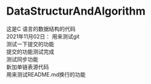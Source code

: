 # DataStructurAndAlgorithm
这是C 语言的数据结构的代码  
2021年11月02日： 用来测试git  
测试一下提交的功能  
提交的功能测试完成  
测试同步功能  
新加单链表源代码  
用来测试README.md换行的功能